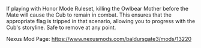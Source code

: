 If playing with Honor Mode Ruleset, killing the Owlbear Mother before the Mate will cause the Cub to remain in combat. This ensures that the appropriate flag is tripped in that scenario, allowing you to progress with the Cub's storyline. Safe to remove at any point.

Nexus Mod Page: https://www.nexusmods.com/baldursgate3/mods/13220
